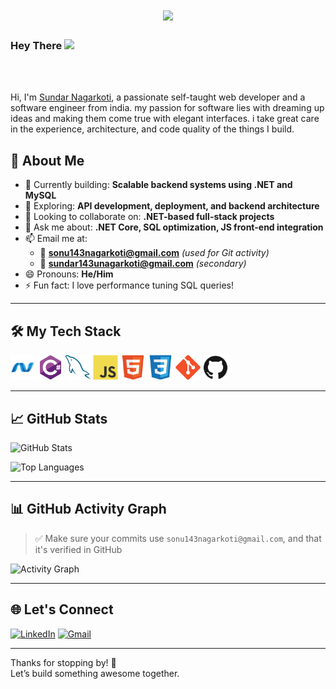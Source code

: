 <h1 align="center">
  <a href="https://git.io/typing-svg">
    <img src="https://readme-typing-svg.herokuapp.com/?lines=Hello,+There!+👋;+This+is+Sundar+Nagarkoti;Nice+to+meet+you!&center=true&size=30">
  </a>
</h1>


### Hey There <img src="https://media.giphy.com/media/hvRJCLFzcasrR4ia7z/giphy.gif" width="25px"> 
<p align="left"><a href="https://komarev.com/ghpvc/?username=Sundar-nagarkoti&label=Profile%20views&color=dc143c"></p>
<a href="https://www.linkedin.com/in/sundar-nagarkoti-026972158/">
</a>
<br></br>

Hi, I'm [Sundar Nagarkoti](https://sundar-nagarkoti.github.io/portfolio/), a passionate self-taught web developer and a software engineer from india. my passion for software lies with dreaming up ideas and making them come true with elegant interfaces. i take great care in the experience, architecture, and code quality of the things I build.

## 🚀 About Me

- 🔭 Currently building: **Scalable backend systems using .NET and MySQL**
- 🌱 Exploring: **API development, deployment, and backend architecture**
- 👯 Looking to collaborate on: **.NET-based full-stack projects**
- 💬 Ask me about: **.NET Core, SQL optimization, JS front-end integration**
- 📫 Email me at:
  - 📧 **sonu143nagarkoti@gmail.com** *(used for Git activity)*
  - 📧 **sundar143unagarkoti@gmail.com** *(secondary)*
- 😄 Pronouns: **He/Him**
- ⚡ Fun fact: I love performance tuning SQL queries!

---

## 🛠️ My Tech Stack

<p align="left">
  <img src="https://raw.githubusercontent.com/devicons/devicon/master/icons/dot-net/dot-net-original.svg" alt=".NET" width="40"/>
  <img src="https://raw.githubusercontent.com/devicons/devicon/master/icons/csharp/csharp-original.svg" alt="C#" width="40"/>
  <img src="https://raw.githubusercontent.com/devicons/devicon/master/icons/mysql/mysql-original.svg" alt="MySQL" width="40"/>
  <img src="https://raw.githubusercontent.com/devicons/devicon/master/icons/javascript/javascript-original.svg" alt="JavaScript" width="40"/>
  <img src="https://raw.githubusercontent.com/devicons/devicon/master/icons/html5/html5-original.svg" alt="HTML5" width="40"/>
  <img src="https://raw.githubusercontent.com/devicons/devicon/master/icons/css3/css3-original.svg" alt="CSS3" width="40"/>
  <img src="https://raw.githubusercontent.com/devicons/devicon/master/icons/git/git-original.svg" alt="Git" width="40"/>
  <img src="https://raw.githubusercontent.com/devicons/devicon/master/icons/github/github-original.svg" alt="GitHub" width="40"/>
</p>

---

## 📈 GitHub Stats

![GitHub Stats](https://github-readme-stats.vercel.app/api?username=Sundar-nagarkoti&show_icons=true&theme=default&count_private=true)

![Top Languages](https://github-readme-stats.vercel.app/api/top-langs/?username=Sundar-nagarkoti&layout=compact&theme=default)

---

## 📊 GitHub Activity Graph

> ✅ Make sure your commits use `sonu143nagarkoti@gmail.com`, and that it's verified in GitHub

![Activity Graph](https://github-readme-activity-graph.vercel.app/graph?username=Sundar-nagarkoti&theme=react-dark&area=true&hide_border=true)

---

## 🌐 Let's Connect

[![LinkedIn](https://img.shields.io/badge/-LinkedIn-0077B5?style=flat-square&logo=linkedin&logoColor=white)](https://www.linkedin.com/in/sundar-nagarkoti-026972158/)
[![Gmail](https://img.shields.io/badge/-Gmail-D14836?style=flat-square&logo=gmail&logoColor=white)](mailto:sonu143nagarkoti@gmail.com)

---

Thanks for stopping by! 🚀  
Let’s build something awesome together.  
